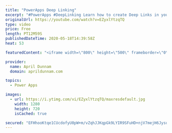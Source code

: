 ```yaml
---
title: "PowerApps Deep Linking"
excerpt: "#PowerApps #DeepLinking Learn how to create Deep Links in your PowerApps applications.  Deep Links enabled you to navigate your users directly to another screen nested in your app.  You can use the Param() function in PowerApps to look for parameters in your URL and move to the appropriate screen.  I"
originalUrl: https://youtube.com/watch?v=EZyxlYtzqTQ
type: video
price: Free
length: PT12M59S
publishedDateTime: 2020-05-18T14:39:58Z
heat: 53

featuredContent: "<iframe width=\"800\" height=\"500\" frameborder=\"0\" src=\"https://www.youtube.com/embed/EZyxlYtzqTQ\" allow=\"accelerometer; autoplay; encrypted-media; gyroscope; picture-in-picture\" allowfullscreen></iframe>"

provider:
  name: April Dunnam
  domain: aprildunnam.com

topics:
  - Power Apps

images:
  - url: https://i.ytimg.com/vi/EZyxlYtzqTQ/maxresdefault.jpg
    width: 1280
    height: 720
    isCached: true

secured: "EFHhooKtqe1CUcdofyU0pW+m/vZqhJJKqpGk9LYIR9SFuHD+njV7mejH6JysuhE3PnFQhK6qJDnVjbajJVvYyTDmMnt2CdBeiDFsUI5tX4bdoiZQw6M94vok698vPvOfbOymzzsMCodjTlxro05uQa0k7R4YzgEkQM29DkAtsAfuGmVpWjbNXp/e82GAYtIFBuwmnysmxidkQvWycX7zAIh2kQWia9ywAEnbsjVh5FZa+emC4xJni3Jv+msTJe5EGzx+As2cQ/s22qG7x3e4u/L+d9bPHQ3iI60rtkiMp6BmzJ+ixFIMtBz4ndFgFPSdYqKRW/u6tsXNp62puD4H+66xra+bF/k6dW+C3OFv8IY44rCTa/8CUn1ZwqF5TKnA5I1Mp5e8UTF7UGpVirGTdfoBAXm+QXNB9JG8dOVl92I=;DzAKk9jB6h0d0rQ7waJutw=="
---
```


